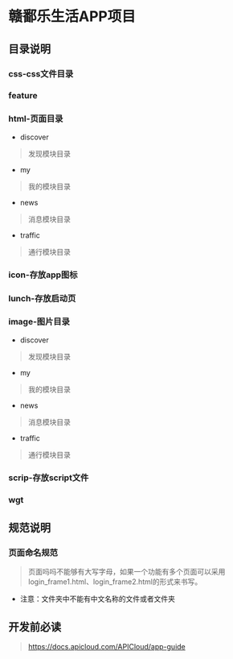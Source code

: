 # 赣鄱乐生活APP项目
## 目录说明
### css-css文件目录
### feature
### html-页面目录
* discover
> 发现模块目录
* my
> 我的模块目录
* news
> 消息模块目录
* traffic
> 通行模块目录
### icon-存放app图标
### lunch-存放启动页
### image-图片目录
* discover
> 发现模块目录
* my
> 我的模块目录
* news
> 消息模块目录
* traffic
> 通行模块目录
### scrip-存放script文件
### wgt
## 规范说明
### 页面命名规范
> 页面吗吗不能够有大写字母，如果一个功能有多个页面可以采用login_frame1.html、login_frame2.html的形式来书写。
* 注意：文件夹中不能有中文名称的文件或者文件夹
## 开发前必读
>https://docs.apicloud.com/APICloud/app-guide
